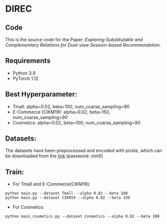 # DIREC

## Code

This is the source code for the Paper: _Exploring Substitutable and Complementary Relations for Dual-view Session-based Recommendation_.

## Requirements

- Python 3.9
- PyTorch 1.12

## Best Hyperparameter:
- Tmall: alpha=0.02, beta=100, num_coarse_sampling=90
- E-Commerce (CIKM19): alpha=0.02, beta=150, num_coarse_sampling=90
- Cosmetics: alpha=0.02, beta=100, num_coarse_sampling=90

## Datasets:
The datasets have been preprocessed and encoded with pickle, which can be downloaded from the [link](https://pan.baidu.com/s/1hSNgWucUN0DM6F5N2laFGg) (password: vtm5)

## Train:
- For Tmall and E-Commerce(CIKM19):
~~~~
python main.py --dataset Tmall --alpha 0.02 --beta 100
python main.py --dataset CIKM19 --alpha 0.02 --beta 150
~~~~
- For Cosmetics:
~~~~
python main_cosmetics.py --dataset Cosmetics --alpha 0.02 --beta 100
~~~~
